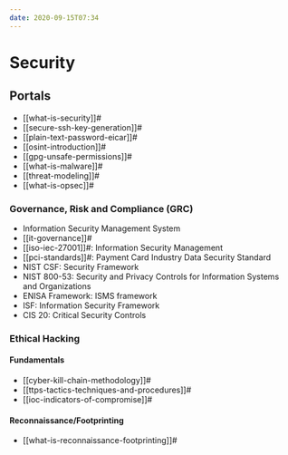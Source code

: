 ```yaml
---
date: 2020-09-15T07:34
---
```


Security
========

Portals
-------

-   [[what-is-security]]#
-   [[secure-ssh-key-generation]]#
-   [[plain-text-password-eicar]]#
-   [[osint-introduction]]#
-   [[gpg-unsafe-permissions]]#
-   [[what-is-malware]]#
-   [[threat-modeling]]#
-   [[what-is-opsec]]#

### Governance, Risk and Compliance (GRC)

-   Information Security Management System
-   [[it-governance]]#
-   [[iso-iec-27001]]#: Information Security Management
-   [[pci-standards]]#: Payment Card Industry Data Security
    Standard
-   NIST CSF: Security Framework
-   NIST 800-53: Security and Privacy Controls for Information Systems
    and Organizations
-   ENISA Framework: ISMS framework
-   ISF: Information Security Framework
-   CIS 20: Critical Security Controls

### Ethical Hacking

#### Fundamentals

-   [[cyber-kill-chain-methodology]]#
-   [[ttps-tactics-techniques-and-procedures]]#
-   [[ioc-indicators-of-compromise]]#

#### Reconnaissance/Footprinting

-   [[what-is-reconnaissance-footprinting]]#
